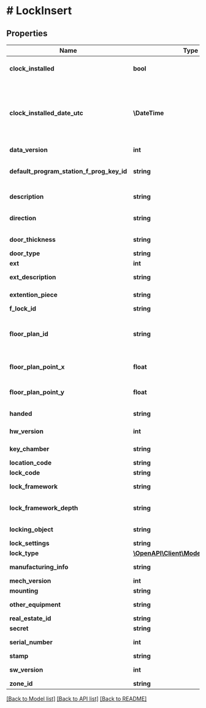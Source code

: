 # # LockInsert

## Properties

Name | Type | Description | Notes
------------ | ------------- | ------------- | -------------
**clock_installed** | **bool** | Is clock installed on physical lock | [optional]
**clock_installed_date_utc** | **\DateTime** | UTC date when the clock was installed if ClockInstalled &#x3D; true. Null if information isn&#39;t available | [optional]
**data_version** | **int** | Data version | [optional]
**default_program_station_f_prog_key_id** | **string** | Default program station id if available. | [optional]
**description** | **string** | Lock&#39;s description | [optional]
**direction** | **string** | Door&#39;s opening direction | [optional]
**door_thickness** | **string** | Door&#39;s thickness | [optional]
**door_type** | **string** | Door&#39;s type | [optional]
**ext** | **int** | Ext | [optional]
**ext_description** | **string** | Description of Ext | [optional]
**extention_piece** | **string** | Extension piece | [optional]
**f_lock_id** | **string** | ID | [optional]
**floor_plan_id** | **string** | Location picture id if lock is used in location picture | [optional]
**floor_plan_point_x** | **float** | X coordinate on location picture. | [optional]
**floor_plan_point_y** | **float** | Y coordinate on location picture | [optional]
**handed** | **string** | Door&#39;s handiness | [optional]
**hw_version** | **int** | Hardware version | [optional]
**key_chamber** | **string** | Lock&#39;s key chamber type | [optional]
**location_code** | **string** | Location code | [optional]
**lock_code** | **string** | Lock code | [optional]
**lock_framework** | **string** | Lock framework | [optional]
**lock_framework_depth** | **string** | Lock framework depth | [optional]
**locking_object** | **string** | Locking object | [optional]
**lock_settings** | **string** | Lock settings | [optional]
**lock_type** | [**\OpenAPI\Client\Model\LockLockType**](LockLockType.md) |  | [optional]
**manufacturing_info** | **string** | Manufacturing info | [optional]
**mech_version** | **int** | Mech version | [optional]
**mounting** | **string** | Mounting | [optional]
**other_equipment** | **string** | Other equipment | [optional]
**real_estate_id** | **string** | RealEstate Id | [optional]
**secret** | **string** | Lock secret | [optional]
**serial_number** | **int** | Lock serial number | [optional]
**stamp** | **string** | Stamp | [optional]
**sw_version** | **int** | Lock software version | [optional]
**zone_id** | **string** | Zone Id | [optional]

[[Back to Model list]](../../README.md#models) [[Back to API list]](../../README.md#endpoints) [[Back to README]](../../README.md)
